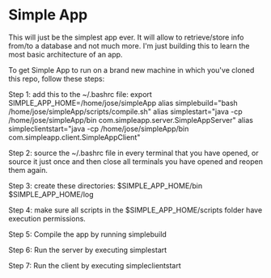 # Simple App
This will just be the simplest app ever. It will allow to retrieve/store info from/to a database and not much more. I'm just building this to learn the most basic architecture of an app.

To get Simple App to run on a brand new machine in which you've cloned this repo, follow these steps:

Step 1: add this to the ~/.bashrc file:
    export SIMPLE_APP_HOME=/home/jose/simpleApp
    alias simplebuild="bash /home/jose/simpleApp/scripts/compile.sh"
    alias simplestart="java -cp /home/jose/simpleApp/bin com.simpleapp.server.SimpleAppServer"
    alias simpleclientstart="java -cp /home/jose/simpleApp/bin com.simpleapp.client.SimpleAppClient"

Step 2: source the ~/.bashrc file in every terminal that you have opened, or source it just once and then close all terminals you have opened and reopen them again.

Step 3: create these directories:
    $SIMPLE_APP_HOME/bin
    $SIMPLE_APP_HOME/log

Step 4: make sure all scripts in the $SIMPLE_APP_HOME/scripts folder have execution permissions.

Step 5: Compile the app by running
    simplebuild

Step 6: Run the server by executing
    simplestart

Step 7: Run the client by executing
    simpleclientstart


